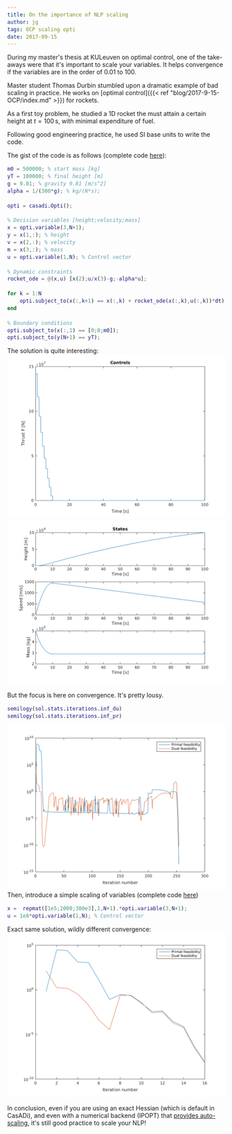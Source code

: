 ```yaml
---
title: On the importance of NLP scaling
author: jg
tags: OCP scaling opti
date: 2017-09-15
---
```


During my master's thesis at KULeuven on optimal control,
one of the take-aways were that it's important to scale your variables.
It helps convergence if the variables are in the order of 0.01 to 100.

<!--more-->

Master student Thomas Durbin stumbled upon a dramatic example of bad scaling in practice.
He works on [optimal control]({{< ref "blog/2017-9-15-OCP/index.md" >}}) for rockets.

As a first toy problem, he studied a 1D rocket the must attain a certain height at $t=100\,\mathrm{s}$, with minimal expenditure of fuel.

Following good engineering practice, he used SI base units to write the code.


The gist of the code is as follows (complete code [here](rocket.m)):
```matlab
m0 = 500000; % start mass [kg]
yT = 100000; % final height [m]
g = 9.81; % gravity 9.81 [m/s^2]
alpha = 1/(300*g); % kg/(N*s);

opti = casadi.Opti();

% Decision variables [height;velocity;mass]
x = opti.variable(3,N+1);
y = x(1,:); % height
v = x(2,:); % velocity
m = x(3,:); % mass
u = opti.variable(1,N); % Control vector

% Dynamic constraints
rocket_ode = @(x,u) [x(2);u/x(3)-g;-alpha*u];

for k = 1:N
    opti.subject_to(x(:,k+1) == x(:,k) + rocket_ode(x(:,k),u(:,k))*dt);
end

% Boundary conditions
opti.subject_to(x(:,1) == [0;0;m0]);
opti.subject_to(y(N+1) == yT);
```

The solution is quite interesting:
![optimal controls of rocket problem](controls.png)
![optimal states of rocket problem](states.png)

But the focus is here on convergence. It's pretty lousy.

```matlab
semilogy(sol.stats.iterations.inf_du)
semilogy(sol.stats.iterations.inf_pr)
```
![Convergence](conv.png)
Then, introduce a simple scaling of variables (complete code [here](rocket_scaled.m))

```matlab
x =  repmat([1e5;2000;300e3],1,N+1).*opti.variable(3,N+1);
u = 1e8*opti.variable(1,N); % Control vector
```

Exact same solution, wildly different convergence:
![Convergence](conv_scaled.png)

In conclusion, even if you are using an exact Hessian (which is default in CasADi), and even with a numerical backend (IPOPT) that [provides auto-scaling](https://www.coin-or.org/Ipopt/documentation/node43.html), it's still good practice to scale your NLP!
